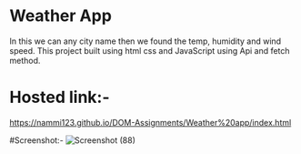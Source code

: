 # Weather App
In this we can any city name then we found the temp, humidity and wind speed. This project built using html css and JavaScript using Api and fetch method.


# Hosted link:-
https://nammi123.github.io/DOM-Assignments/Weather%20app/index.html

#Screenshot:-
![Screenshot (88)](https://github.com/nammi123/DOM-Assignments/assets/96935962/46174aa4-900c-495d-ae49-fe5244e9e0f8)
